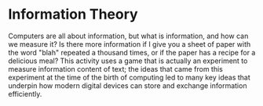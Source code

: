 # Information Theory

Computers are all about information, but what is information, and how can we measure it?
Is there more information if I give you a sheet of paper with the word "blah" repeated a thousand times, or if the paper has a recipe for a delicious meal?
This activity uses a game that is actually an experiment to measure information content of text; the ideas that came from this experiment at the time of the birth of computing led to many key ideas that underpin how modern digital devices can store and exchange information efficiently.

